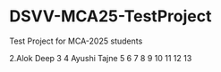 # DSVV-MCA25-TestProject
Test Project for MCA-2025 students

2.Alok Deep
3
4 Ayushi Tajne
5
6
7
8
9
10
11
12
13